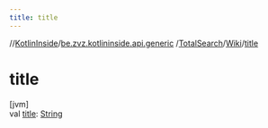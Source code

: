 ```yaml
---
title: title
---
```

//[KotlinInside](../../../../index.html)/[be.zvz.kotlininside.api.generic](../../index.html)
/[TotalSearch](../index.html)/[Wiki](index.html)/[title](title.html)

# title

[jvm]\
val [title](title.html): [String](https://kotlinlang.org/api/latest/jvm/stdlib/kotlin/-string/index.html)




